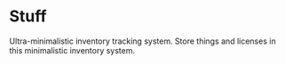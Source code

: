 # Stuff
 Ultra-minimalistic inventory tracking system. Store things and licenses in this minimalistic inventory system.
